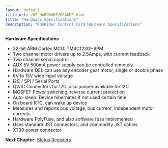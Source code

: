 ```yaml
---
layout: default
title_url: /07_HARDWARE/README.html
title: "Hardware Specifications"
description: "ROSRider Control Card Hardware Specifications"
---
```


**Hardware Specifications**

- 32-bit ARM Cortex MCU: TM4C123GH6PM
- Two channel motor drivers up to 2.5Amps, with current feedback
- Two channel servo control
- AUX 5V 500mA power supply can be controlled remotely
- Hardware QEI: can use any encoder gear motor, single or double phase
- 6V to 15V wide input voltage
- I2C / SPI / Serial Ports
- QWIC Connectors for I2C, also jumper available for I2C
- MOSFET Power switching, reverse current protection
- Auto-sleep: Device hibernates if not used certain time
- On board RTC, can wake up device
- Measures and reports bus voltage, bus current, independent motor currents
- Hardware PolyFuse, and also software fuse implemented
- Uses standard JST connectors, and commodity JST cables
- XT30 power connector

__Next Chapter:__ [Status Registers](../09_STATUS/README.md)
